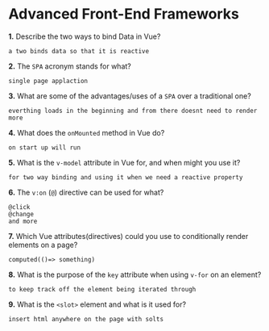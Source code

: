 # Advanced Front-End Frameworks


**1.** Describe the two ways to bind Data in Vue?
<!-- enter you answer in the space below -->
```
a two binds data so that it is reactive
```

**2.** The `SPA` acronym stands for what?
<!-- enter you answer in the space below -->
```
single page applaction
```
**3.** What are some of the advantages/uses of a `SPA` over a traditional one?
<!-- enter you answer in the space below -->
```
everthing loads in the beginning and from there doesnt need to render more
```
**4.** What does the `onMounted` method in Vue do?
<!-- enter you answer in the space below -->
```
on start up will run
```
**5.** What is the `v-model` attribute in Vue for, and when might you use it?
<!-- enter you answer in the space below -->
```
for two way binding and using it when we need a reactive property
```
**6.** The `v:on` (`@`) directive can be used for what?
<!-- enter you answer in the space below -->
```
@click
@change
and more
```
**7.** Which Vue attributes(directives) could you use to conditionally render elements on a page?
<!-- enter you answer in the space below -->
```
computed(()=> something)
```
**8.** What is the purpose of the `key` attribute when using `v-for` on an element?
<!-- enter you answer in the space below -->
```
to keep track off the element being iterated through
```
**9.** What is the `<slot>` element and what is it used for?
<!-- enter you answer in the space below -->
```
insert html anywhere on the page with solts
```